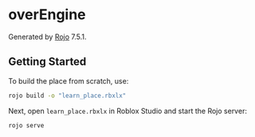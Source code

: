 # overEngine
Generated by [Rojo](https://github.com/rojo-rbx/rojo) 7.5.1.

## Getting Started
To build the place from scratch, use:

```bash
rojo build -o "learn_place.rbxlx"
```

Next, open `learn_place.rbxlx` in Roblox Studio and start the Rojo server:

```bash
rojo serve
```